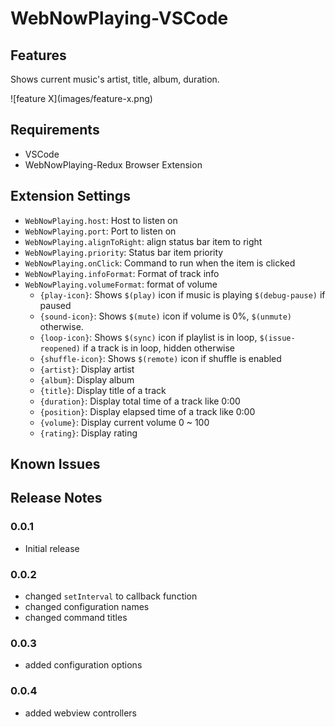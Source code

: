 # WebNowPlaying-VSCode

## Features

Shows current music's artist, title, album, duration.

\!\[feature X\]\(images/feature-x.png\)

## Requirements

* VSCode
* WebNowPlaying-Redux Browser Extension

## Extension Settings

* `WebNowPlaying.host`: Host to listen on
* `WebNowPlaying.port`: Port to listen on
* `WebNowPlaying.alignToRight`: align status bar item to right
* `WebNowPlaying.priority`: Status bar item priority
* `WebNowPlaying.onClick`: Command to run when the item is clicked
* `WebNowPlaying.infoFormat`: Format of track info
* `WebNowPlaying.volumeFormat`: format of volume
  * `{play-icon}`: Shows `$(play)` icon if music is playing `$(debug-pause)` if paused
  * `{sound-icon}`: Shows `$(mute)` icon if volume is 0%, `$(unmute)` otherwise.
  * `{loop-icon}`: Shows `$(sync)` icon if playlist is in loop, `$(issue-reopened)` if a track is in loop, hidden otherwise
  * `{shuffle-icon}`: Shows `$(remote)` icon if shuffle is enabled
  * `{artist}`: Display artist
  * `{album}`: Display album
  * `{title}`: Display title of a track
  * `{duration}`: Display total time of a track like 0:00
  * `{position}`: Display elapsed time of a track like 0:00
  * `{volume}`: Display current volume 0 ~ 100
  * `{rating}`: Display rating

## Known Issues

## Release Notes

### 0.0.1

* Initial release

### 0.0.2

* changed `setInterval` to callback function
* changed configuration names
* changed command titles

### 0.0.3

* added configuration options

### 0.0.4

* added webview controllers

